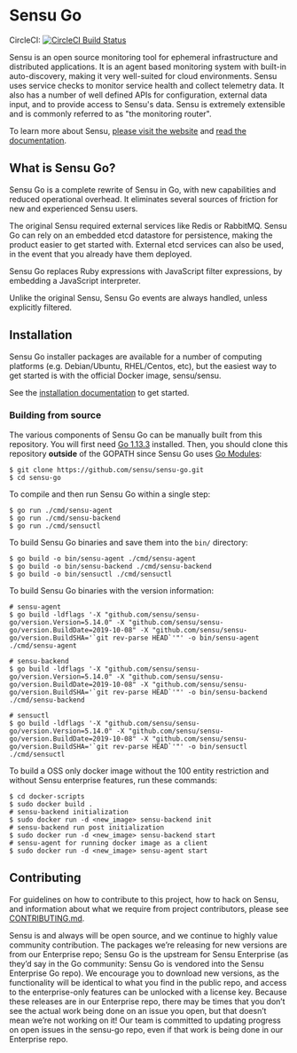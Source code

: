# Sensu Go

CircleCI: [![CircleCI Build Status](https://circleci.com/gh/sensu/sensu-go/tree/master.svg?style=svg)](https://circleci.com/gh/sensu/sensu-go/tree/master)

Sensu is an open source monitoring tool for ephemeral infrastructure
and distributed applications. It is an agent based monitoring system
with built-in auto-discovery, making it very well-suited for cloud
environments. Sensu uses service checks to monitor service health and
collect telemetry data. It also has a number of well defined APIs for
configuration, external data input, and to provide access to Sensu's
data. Sensu is extremely extensible and is commonly referred to as
"the monitoring router".

To learn more about Sensu, [please visit the
website](https://sensu.io/) and [read the documentation](https://docs.sensu.io/sensu-go/latest/).

## What is Sensu Go?

Sensu Go is a complete rewrite of Sensu in Go, with new capabilities
and reduced operational overhead. It eliminates several sources of
friction for new and experienced Sensu users.

The original Sensu required external services like Redis or RabbitMQ.
Sensu Go can rely on an embedded etcd datastore for persistence, making
the product easier to get started with. External etcd services can also be
used, in the event that you already have them deployed.

Sensu Go replaces Ruby expressions with JavaScript filter expressions, by
embedding a JavaScript interpreter.

Unlike the original Sensu, Sensu Go events are always handled, unless
explicitly filtered.

## Installation

Sensu Go installer packages are available for a number of computing
platforms (e.g. Debian/Ubuntu, RHEL/Centos, etc), but the easiest way
to get started is with the official Docker image, sensu/sensu.

See the [installation documentation](https://docs.sensu.io/sensu-go/latest/installation/install-sensu/) to get started.

### Building from source

The various components of Sensu Go can be manually built from this repository.
You will first need [Go 1.13.3](https://golang.org/doc/install#install)
installed. Then, you should clone this repository **outside** of the GOPATH
since Sensu Go uses [Go Modules](https://github.com/golang/go/wiki/Modules):
```
$ git clone https://github.com/sensu/sensu-go.git
$ cd sensu-go
```

To compile and then run Sensu Go within a single step:
```
$ go run ./cmd/sensu-agent
$ go run ./cmd/sensu-backend
$ go run ./cmd/sensuctl
```

To build Sensu Go binaries and save them into the `bin/` directory:
```
$ go build -o bin/sensu-agent ./cmd/sensu-agent
$ go build -o bin/sensu-backend ./cmd/sensu-backend
$ go build -o bin/sensuctl ./cmd/sensuctl
```

To build Sensu Go binaries with the version information:
```
# sensu-agent
$ go build -ldflags '-X "github.com/sensu/sensu-go/version.Version=5.14.0" -X "github.com/sensu/sensu-go/version.BuildDate=2019-10-08" -X "github.com/sensu/sensu-go/version.BuildSHA='`git rev-parse HEAD`'"' -o bin/sensu-agent ./cmd/sensu-agent

# sensu-backend
$ go build -ldflags '-X "github.com/sensu/sensu-go/version.Version=5.14.0" -X "github.com/sensu/sensu-go/version.BuildDate=2019-10-08" -X "github.com/sensu/sensu-go/version.BuildSHA='`git rev-parse HEAD`'"' -o bin/sensu-backend ./cmd/sensu-backend

# sensuctl
$ go build -ldflags '-X "github.com/sensu/sensu-go/version.Version=5.14.0" -X "github.com/sensu/sensu-go/version.BuildDate=2019-10-08" -X "github.com/sensu/sensu-go/version.BuildSHA='`git rev-parse HEAD`'"' -o bin/sensuctl ./cmd/sensuctl
```
To build a OSS only docker image without the 100 entity restriction and without Sensu enterprise features, run these commands:
```
$ cd docker-scripts
$ sudo docker build .
# sensu-backend initialization 
$ sudo docker run -d <new_image> sensu-backend init
# sensu-backend run post initialization
$ sudo docker run -d <new_image> sensu-backend start
# sensu-agent for running docker image as a client
$ sudo docker run -d <new_image> sensu-agent start
```

## Contributing

For guidelines on how to contribute to this project, how to hack on Sensu, and
information about what we require from project contributors, please see
[CONTRIBUTING.md](CONTRIBUTING.md).

Sensu is and always will be open source, and we continue to highly
value community contribution. The packages we’re releasing for new
versions are from our Enterprise repo; Sensu Go is the upstream for
Sensu Enterprise (as they’d say in the Go community: Sensu Go is
vendored into the Sensu Enterprise Go repo). We encourage you to
download new versions, as the functionality will be identical to what
you find in the public repo, and access to the enterprise-only
features can be unlocked with a license key. Because these releases
are in our Enterprise repo, there may be times that you don’t see the
actual work being done on an issue you open, but that doesn’t mean
we’re not working on it! Our team is committed to updating progress on
open issues in the sensu-go repo, even if that work is being done in
our Enterprise repo.
